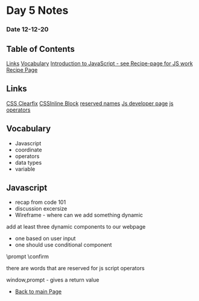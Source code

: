 # Day 5 Notes
### Date 12-12-20

## Table of Contents
[Links](#links)
[Vocabulary](#vocabulary)
[Introduction to JavaScript - see Recipe-page for JS work](#javascript)
[Recipe Page](https://jinman36.github.io/Recipe-page/)


## Links
[CSS Clearfix](https://www.w3schools.com/howto/howto_css_clearfix.asp)
[CSSInline Block](https://www.w3schools.com/css/css_inline-block.asp#:~:text=Also%2C%20with%20display%3A%20inline%2D,sit%20next%20to%20other%20elements)
[reserved names](www.w3schools.com/js/js_reserved.asp)
[Js developer page](https://developer.mozilla.org/en-US/docs/Web/API/Console/log)
[js operators](tutorialsteacher.com/javascript/javascript-operators)


## Vocabulary
- Javascript
- coordinate
- operators
- data types
- variable

## Javascript
- recap from code 101
- discussion excersize
- Wireframe - where can we add something dynamic

add at least three dynamic components to our webpage
- one based on user input
- one should use conditional component

\prompt
\confirm


there are words that are reserved for js script operators




window,prompt - gives a return value


- [Back to main Page](README.md)